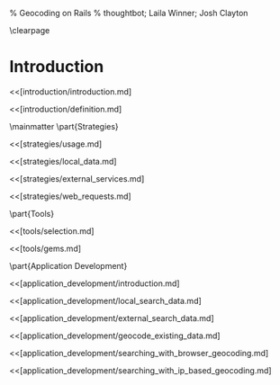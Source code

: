 % Geocoding on Rails
% thoughtbot; Laila Winner; Josh Clayton

\clearpage

# Introduction

<<[introduction/introduction.md]

<<[introduction/definition.md]

\mainmatter
\part{Strategies}

<<[strategies/usage.md]

<<[strategies/local_data.md]

<<[strategies/external_services.md]

<<[strategies/web_requests.md]

\part{Tools}

<<[tools/selection.md]

<<[tools/gems.md]

\part{Application Development}

<<[application_development/introduction.md]

<<[application_development/local_search_data.md]

<<[application_development/external_search_data.md]

<<[application_development/geocode_existing_data.md]

<<[application_development/searching_with_browser_geocoding.md]

<<[application_development/searching_with_ip_based_geocoding.md]
